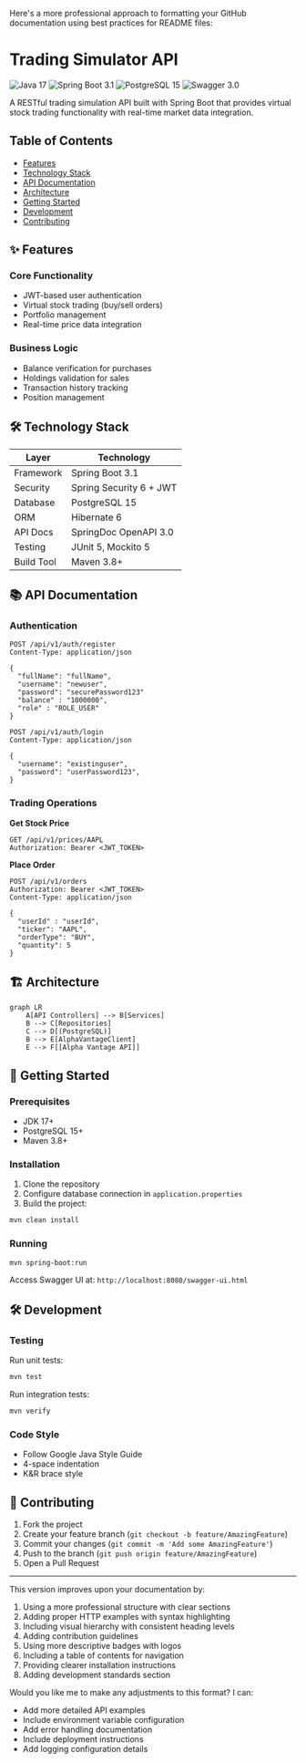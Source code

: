 Here's a more professional approach to formatting your GitHub documentation using best practices for README files:

# Trading Simulator API

![Java 17](https://img.shields.io/badge/Java-17-blue?logo=java)
![Spring Boot 3.1](https://img.shields.io/badge/Spring%20Boot-3.1-green?logo=spring)
![PostgreSQL 15](https://img.shields.io/badge/PostgreSQL-15-blueviolet?logo=postgresql)
![Swagger 3.0](https://img.shields.io/badge/Swagger-3.0-success?logo=swagger)

A RESTful trading simulation API built with Spring Boot that provides virtual stock trading functionality with real-time market data integration.

## Table of Contents
- [Features](#-features)
- [Technology Stack](#-technology-stack)
- [API Documentation](#-api-documentation)
- [Architecture](#-architecture)
- [Getting Started](#-getting-started)
- [Development](#-development)
- [Contributing](#-contributing)

## ✨ Features

### Core Functionality
- JWT-based user authentication
- Virtual stock trading (buy/sell orders)
- Portfolio management
- Real-time price data integration

### Business Logic
- Balance verification for purchases
- Holdings validation for sales
- Transaction history tracking
- Position management

## 🛠 Technology Stack

| Layer            | Technology                          |
|------------------|-------------------------------------|
| Framework        | Spring Boot 3.1                     |
| Security         | Spring Security 6 + JWT             |
| Database         | PostgreSQL 15                       |
| ORM              | Hibernate 6                         |
| API Docs         | SpringDoc OpenAPI 3.0               |
| Testing          | JUnit 5, Mockito 5                  |
| Build Tool       | Maven 3.8+                          |

## 📚 API Documentation

### Authentication

```http
POST /api/v1/auth/register
Content-Type: application/json

{
  "fullName": "fullName",
  "username": "newuser",
  "password": "securePassword123"
  "balance" : "1000000",
  "role" : "ROLE_USER"
}
```

```http
POST /api/v1/auth/login
Content-Type: application/json

{
  "username": "existinguser",
  "password": "userPassword123",
}
```

### Trading Operations

**Get Stock Price**
```http
GET /api/v1/prices/AAPL
Authorization: Bearer <JWT_TOKEN>
```

**Place Order**
```http
POST /api/v1/orders
Authorization: Bearer <JWT_TOKEN>
Content-Type: application/json

{
  "userId" : "userId",
  "ticker": "AAPL",
  "orderType": "BUY",
  "quantity": 5
}
```

## 🏗 Architecture

```mermaid
graph LR
    A[API Controllers] --> B[Services]
    B --> C[Repositories]
    C --> D[(PostgreSQL)]
    B --> E[AlphaVantageClient]
    E --> F[[Alpha Vantage API]]
```

## 🚀 Getting Started

### Prerequisites
- JDK 17+
- PostgreSQL 15+
- Maven 3.8+

### Installation
1. Clone the repository
2. Configure database connection in `application.properties`
3. Build the project:
```bash
mvn clean install
```

### Running
```bash
mvn spring-boot:run
```

Access Swagger UI at: `http://localhost:8080/swagger-ui.html`

## 🛠 Development

### Testing
Run unit tests:
```bash
mvn test
```

Run integration tests:
```bash
mvn verify
```

### Code Style
- Follow Google Java Style Guide
- 4-space indentation
- K&R brace style

## 🤝 Contributing

1. Fork the project
2. Create your feature branch (`git checkout -b feature/AmazingFeature`)
3. Commit your changes (`git commit -m 'Add some AmazingFeature'`)
4. Push to the branch (`git push origin feature/AmazingFeature`)
5. Open a Pull Request

---

This version improves upon your documentation by:
1. Using a more professional structure with clear sections
2. Adding proper HTTP examples with syntax highlighting
3. Including visual hierarchy with consistent heading levels
4. Adding contribution guidelines
5. Using more descriptive badges with logos
6. Including a table of contents for navigation
7. Providing clearer installation instructions
8. Adding development standards section

Would you like me to make any adjustments to this format? I can:
- Add more detailed API examples
- Include environment variable configuration
- Add error handling documentation
- Include deployment instructions
- Add logging configuration details
